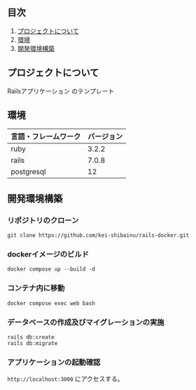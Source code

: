 ## 目次

1. [プロジェクトについて](#プロジェクトについて)
2. [環境](#環境)
3. [開発環境構築](#開発環境構築)

## プロジェクトについて
Railsアプリケーション のテンプレート

## 環境
| 言語・フレームワーク  | バージョン |
| --------------------- | ---------- |
| ruby                  | 3.2.2      |
| rails                 | 7.0.8      |
| postgresql            | 12         |

## 開発環境構築
### リポジトリのクローン
```
git clone https://github.com/kei-shibainu/rails-docker.git
```

### dockerイメージのビルド
```
docker compose up --build -d
```

### コンテナ内に移動
```
docker compose exec web bash
```

### データベースの作成及びマイグレーションの実施
```
rails db:create
rails db:migrate
```

### アプリケーションの起動確認
`http://localhost:3000` にアクセスする。
